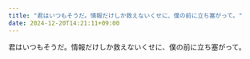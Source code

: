 ```yaml
---
title: "君はいつもそうだ。情報だけしか救えないくせに、僕の前に立ち塞がって。"
date: 2024-12-20T14:21:11+09:00
---
```

君はいつもそうだ。情報だけしか救えないくせに、僕の前に立ち塞がって。
